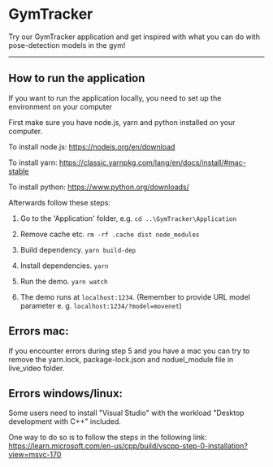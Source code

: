 # GymTracker

Try our GymTracker application and get inspired with what you can do with pose-detection models in the gym!

-------------------------------------------------------------------------------

## How to run the application
If you want to run the application locally, you need to set up the environment on your computer

First make sure you have node.js, yarn and python installed on your computer. 

To install node.js: 
https://nodejs.org/en/download 

To install yarn:
https://classic.yarnpkg.com/lang/en/docs/install/#mac-stable 

To install python:
https://www.python.org/downloads/ 

Afterwards follow these steps:

1. Go to the 'Application' folder, e.g. `cd ..\GymTracker\Application`

2. Remove cache etc. `rm -rf .cache dist node_modules`

3. Build dependency. `yarn build-dep`

4. Install dependencies. `yarn`

5. Run the demo. `yarn watch`

6. The demo runs at `localhost:1234`. (Remember to provide URL model parameter e. g. `localhost:1234/?model=movenet`)

## Errors mac:
If you encounter errors during step 5 and you have a mac you can try to remove the yarn.lock, package-lock.json and noduel_module file in live_video folder. 

## Errors windows/linux:
Some users need to install "Visual Studio" with the workload "Desktop development with C++" included.

One way to do so is to follow the steps in the following link: https://learn.microsoft.com/en-us/cpp/build/vscpp-step-0-installation?view=msvc-170
